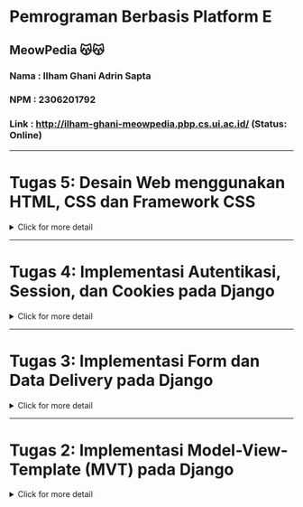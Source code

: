 
# Pemrograman Berbasis Platform E 
## MeowPedia  😽😽
### Nama : Ilham Ghani Adrin Sapta
### NPM  : 2306201792
### Link : http://ilham-ghani-meowpedia.pbp.cs.ui.ac.id/ (Status: Online)
---

# Tugas 5: Desain Web menggunakan HTML, CSS dan Framework CSS

<details>
<summary>Click for more detail</summary>
<br>

## Deskripsi Tugas
Pada tugas ini, Saya akan mengimplementasikan desain web berdasarkan beberapa hal yang sudah kamu pelajari selama tutorial (CSS, Framework, dsb).

## Checklist Tugas
#### ✅ Implementasikan fungsi untuk menghapus dan mengedit product.
Langkah 1: menambah method edit dan delete di `views.py` seperti berikut:
```py
def edit_cat(request, id):
    cat = CatEntry.objects.get(pk = id)

    form = CatEntryForm(request.POST or None, instance=cat)

    if form.is_valid() and request.method == "POST":
        form.save()
        return HttpResponseRedirect(reverse('main:show_home'))

    context = {'form': form}
    return render(request, "edit_cat.html", context)

def delete_cat(request, id):
    cat = CatEntry.objects.get(pk = id)
    cat.delete()
    return HttpResponseRedirect(reverse('main:show_home'))
```

Langkah 2: import fungsi baru tersebut pada urls.py, dan tambahkan pada url patterns
```py 
from main.views import edit_cat, delete_cat
urlpatterns = [
    ...previous code...
    path('edit-mood/<uuid:id>', edit_cat, name='edit_cat'),
    path('delete/<uuid:id>', delete_cat, name='delete_cat'),
]
```
Langkah 3: tambahkan button untuk mengakses fungsi tersebut di html
```html
    <a href="{% url 'main:edit_cat' cat_entry.pk %}" class="bg-[#FFB200] hover:bg-[#EB5B00] text-white rounded-full p-3 transition duration-300 shadow-lg">
      Edit Cat
    </a>
    <a href="{% url 'main:delete_cat' cat_entry.pk %}" class="bg-black hover:bg-gray-800 text-white rounded-full p-3 transition duration-300 shadow-lg">
      Delete Cat
    </a>
```

#### ✅ Kustomisasi desain pada template HTML yang telah dibuat pada tugas-tugas sebelumnya menggunakan CSS atau CSS framework (seperti Bootstrap, Tailwind, Bulma) dengan ketentuan sebagai berikut:
- #### ✅ Kustomisasi halaman login, register, dan tambah product semenarik mungkin.
  Dengan menggunakan Tailwind, saya menambahkan class dan global css yang akan digunakan oleh masing-masing component.

- ####  ✅ Kustomisasi halaman daftar product menjadi lebih menarik dan responsive. Kemudian, perhatikan kondisi berikut:

  - #### ✅ Jika pada aplikasi belum ada product yang tersimpan, halaman daftar product akan menampilkan gambar dan pesan bahwa belum ada product yang terdaftar.
    Dengan `if`, jika cat_entries belum ada, maka akan menampilkan gambar dan pesan bahwa entries belum ada.


  - #### ✅ Jika sudah ada product yang tersimpan, halaman daftar product akan menampilkan detail setiap product dengan menggunakan card (tidak boleh sama persis dengan desain pada Tutorial!).
    Dengan `else` jika cat_entries sudah ada, tampilkan dalam bentuk card yang sudah dikustomisasi

- #### ✅ Untuk setiap card product, buatlah dua buah button untuk mengedit dan menghapus product pada card tersebut!
    Tambahkan button yang terhubung melalui `href` dengan `edit_cat` dan `delete_cat`, styling dengan tema keseluruhan

- #### ✅ Buatlah navigation bar (navbar) untuk fitur-fitur pada aplikasi yang responsive terhadap perbedaan ukuran device, khususnya mobile dan desktop.
    Agar responsive, tambahkan `mobile-menu hidden md:hidden` pada hamburger menu sehingga navbar akan beralih dari tampilan penuh menjadi tampilan yang tersembunyi dibalik tombol, kemudian kustomisasi

#### ✅ Menjawab beberapa pertanyaan berikut pada README.md pada root folder.

  #### 1️⃣ Jika terdapat beberapa CSS selector untuk suatu elemen HTML, jelaskan urutan prioritas pengambilan CSS selector tersebut!

  Dalam CSS, prioritas penerapan aturan ditentukan oleh **specificity**. Aturan dengan prioritas tertinggi adalah **inline CSS** yang diterapkan langsung pada elemen. Di bawahnya, selektor **ID** memiliki prioritas lebih tinggi dibandingkan selektor **kelas**, **pseudo-class**, dan **atribut**. Selektor elemen seperti tag HTML (`h1`, `p`) memiliki prioritas terendah. Jika beberapa aturan memiliki specificity yang sama, aturan yang muncul paling akhir di stylesheet akan berlaku karena sifat **cascade**.

  Selain itu, deklarasi **`!important`** dapat mengesampingkan semua aturan, termasuk yang memiliki specificity lebih tinggi, kecuali jika ada aturan lain yang juga menggunakan `!important` dengan specificity lebih kuat. Urutan umum dari prioritas CSS adalah: **inline styles** > **ID** > **class/pseudo-class/attribute** > **elemen/pseudo-elemen** > **universal selector**.

  1. Inline CSS (1000 point)

  2. ID Selector (100 point)

  3. Class, Pseudo-class, dan Attribute Selectors (10 point)

  4. Type (Tag) Selectors and Pseudo-elements (1 point)

  5. Universal Selector (*), Combinators (+, >, ~), and Inheritance

  Jika dua atau lebih aturan CSS memiliki specificity yang sama, aturan yang muncul terakhir dalam kode akan diterapkan (dikenal sebagai "cascade"). Jadi, jika dua aturan dengan prioritas yang sama diterapkan pada elemen yang sama, aturan yang berada paling bawah dalam stylesheet akan diprioritaskan.

  #### 2️⃣ Mengapa responsive design menjadi konsep yang penting dalam pengembangan aplikasi web? Berikan contoh aplikasi yang sudah dan belum menerapkan responsive design!

  Responsive design menjadi konsep penting dalam pengembangan aplikasi web karena memungkinkan tampilan dan fungsionalitas aplikasi beradaptasi secara optimal pada berbagai perangkat dengan ukuran layar yang berbeda, seperti smartphone, tablet, dan desktop. Dengan semakin banyaknya pengguna yang mengakses aplikasi melalui perangkat mobile, responsive design memastikan bahwa pengalaman pengguna (user experience) tetap baik di semua platform, tanpa harus membuat versi aplikasi yang terpisah untuk setiap perangkat. Selain itu, responsive design juga membantu meningkatkan SEO karena mesin pencari seperti Google memberikan peringkat lebih baik untuk situs yang ramah mobile.

  **YouTube** adalah aplikasi yang telah menerapkan responsive design, di mana tampilan video, menu, dan elemen lainnya dapat beradaptasi dengan berbagai ukuran layar. Sebaliknya, beberapa situs lama atau aplikasi yang tidak menerapkan responsive design, seperti **SIAKNG Universitas Indonesia**, mengalami masalah tampilan dan navigasi yang buruk saat diakses melalui perangkat mobile, dengan teks yang terlalu kecil atau elemen yang tidak terorganisir dengan baik.

  #### 3️⃣ Jelaskan perbedaan antara margin, border, dan padding, serta cara untuk mengimplementasikan ketiga hal tersebut!

    **Margin**, **border**, dan **padding** adalah bagian dari box model dalam CSS yang mengontrol jarak dan tata letak elemen.

  1. **Margin**: Mengatur jarak antara elemen dengan elemen lain di sekitarnya. Margin tidak mempengaruhi ukuran elemen itu sendiri.
    - Implementasi: `margin: 10px;` (menetapkan jarak luar elemen 10 piksel dari semua sisi).
    
  2. **Border**: Adalah garis yang mengelilingi elemen, terletak di antara margin dan padding. Border dapat dikustomisasi dengan warna, ketebalan, dan jenis garis.
    - Implementasi: `border: 1px solid black;` (menetapkan garis border hitam tipis di sekitar elemen).

  3. **Padding**: Mengatur jarak antara konten elemen dan tepi dalam dari elemen tersebut. Padding menambah ukuran elemen tanpa mempengaruhi jarak antar elemen.
    - Implementasi: `padding: 15px;` (menetapkan jarak dalam elemen 15 piksel dari semua sisi).

  Ketiga properti ini saling melengkapi untuk mengatur tata letak elemen dengan baik.
  
  #### 4️⃣ Jelaskan konsep flex box dan grid layout beserta kegunaannya!

  **Flexbox** dan **Grid Layout** adalah dua sistem tata letak dalam CSS yang membantu mengatur elemen di halaman web. **Flexbox** adalah tata letak satu dimensi, cocok untuk mengatur elemen dalam baris atau kolom secara fleksibel. Ini berguna untuk tata letak sederhana seperti navigasi atau toolbar. Flexbox memungkinkan elemen beradaptasi dengan ukuran kontainer dan mendistribusikan ruang secara efisien dan merata.

  Sementara, **Grid Layout** adalah sistem tata letak dua dimensi yang memungkinkan pengaturan elemen dalam baris dan kolom sekaligus. Grid memberikan kontrol lebih besar untuk tata letak kompleks seperti dashboard atau galeri, memungkinkan pembagian ruang yang presisi. 
  #### ✅ Jelaskan bagaimana cara kamu mengimplementasikan checklist di atas secara step-by-step (bukan hanya sekadar mengikuti tutorial).

#### ✅  Melakukan add-commit-push ke GitHub.

</details>


---


# Tugas 4: Implementasi Autentikasi, Session, dan Cookies pada Django


<details>
<summary>Click for more detail</summary>
<br>

## Deskripsi Tugas
Pada tugas ini, Saya akan mengimplementasikan konsep authentication, session, cookies, serta menerapkan beberapa konsep yang telah dipelajari selama sesi tutorial.

## Checklist Tugas
#### ✅ Mengimplementasikan fungsi registrasi, login, dan logout untuk memungkinkan pengguna untuk mengakses aplikasi sebelumnya dengan lancar.
- langkah 1: import formulir dan fungsi bawaan yang disediakan oleh django untuk register, login, dan logout sebagai berikut:
  ```python
  from django.contrib.auth.forms import UserCreationForm, AuthenticationForm
  from django.contrib import messages
  from django.contrib.auth import authenticate, login, logout
  ```
- langkah 2: menambahkan fungsi Login, Register, dan Logout di `views.py` yang diisi dengan form dan fungsi pada library yang sudah di import sebelumnya di langkah 1 seperti berikut:
  ```python
  def register(request):
      form = UserCreationForm()

      if request.method == "POST":
          form = UserCreationForm(request.POST)
          if form.is_valid():
              form.save()
              messages.success(request, 'Your account has been successfully created!')
              return redirect('main:login')
      context = {'form':form}
      return render(request, 'register.html', context)

  def login_user(request):
    if request.method == 'POST':
        form = AuthenticationForm(data=request.POST)

        if form.is_valid():
              user = form.get_user()
              login(request, user)
              response = HttpResponseRedirect(reverse("main:show_home"))
              response.set_cookie('last_login', str(datetime.datetime.now()))
              return response

    else:
        form = AuthenticationForm(request)
    context = {'form': form}
    return render(request, 'login.html', context)

  def logout_user(request):
      logout(request)
      response = HttpResponseRedirect(reverse('main:login'))
      response.delete_cookie('last_login')
      return response
  ```
  fungsi tersebut akan memastikan registrasi dan login di handle dengan baik dan menyimpan sesi sehingga user dapat mengakses aplikasi sebelumnya dengan lancar
- langkah 3: menambahkan template html baru yaitu `login.html` dan `register.html` yang akan menjadi form login dan register aplikasi file. html ini akan terhubung dengan fungsi login dan register di `views.py` dan menggunakan forms bawaan django sehingga tidak perlu lagi membuat form dari awal.

- langkah 4: menambahkan url baru di `urls.py` yang telah dibuat agar redirect url antara home, login, dan register bekerja dengan benar, bentuk `urls.py` akan terlihat sebagai berikut
  ```python
  from django.urls import path
  from main.views import show_home, create_cat_entry, show_xml, show_json, show_xml_by_id, show_json_by_id, register, login_user, logout_user

  app_name = 'main'
  urlpatterns = [
      path('', show_home, name='show_home'),
      path('create-cat-entry', create_cat_entry, name='create_cat_entry'),
      path('xml/', show_xml, name='show_xml'),
      path('json/', show_json, name='show_json'),
      path('xml/<str:id>/', show_xml_by_id, name='show_xml_by_id'),
      path('json/<str:id>/', show_json_by_id, name='show_json_by_id'),
      path('register/', register, name='register'),
      path('login/', login_user, name='login'),
      path('logout/', logout_user, name='logout'),
    ]
  ```
- langkah 5: menambah tombol log out agar pengguna bisa logout dari aplikasi di `home.html`

#### ✅ Membuat dua akun pengguna dengan masing-masing tiga dummy data menggunakan model yang telah dibuat pada aplikasi sebelumnya untuk setiap akun di lokal.
![](/img/bob.png)
![](/img/dora.png)


#### ✅ Menghubungkan model Product dengan User.
- langkah pertama: menambah import baru di models yaitu User dan menambahkan User tersebut ke CatEntry, User ini akan berperan sebagai Foreign key sehingga setiap User akan memiliki CatEntry khusus. berikut implementasinya 
```python
import uuid
from django.db import models
from django.contrib.auth.models import User

class CatEntry(models.Model):
    user = models.ForeignKey(User, on_delete=models.CASCADE)
    id = models.UUIDField(primary_key=True, default=uuid.uuid4, editable=False)
    name = models.CharField(max_length=255)
    price = models.IntegerField()
    age = models.IntegerField()
    description = models.TextField()
    species = models.CharField(max_length=255)
    colour = models.CharField(max_length=255)

```
- langkah kedua: mengubah fungsi `create_cat_entry` agar dapat menyimpan form bersama dengan user dengan `request.user`.

```python
def create_cat_entry(request):
    form = CatEntryForm(request.POST or None)

    if form.is_valid() and request.method == "POST":
        cat_entry = form.save(commit=False)
        cat_entry.user = request.user
        cat_entry.save()
        return redirect('main:show_home')

    context = {'form': form}
    return render(request, "create_cat_entry.html", context)
```

- langkah terakhir: lakukan makemigrations dan migrate menggunakan `python manage.py makemigrations` & `python manage.py migrate` agar perubahan skema database diterapkan.

#### ✅ Menampilkan detail informasi pengguna yang sedang logged in seperti username dan menerapkan cookies seperti last login pada halaman utama aplikasi..
- pertama ubah value context pada fungsi `show_home` di `views.py` yang sebelumnya menampikan nama secara static menjadi menampikan nama tergantung user yang login. disini juga tambahkan entry baru yaitu last-login yang akan mengambil cookies dari penyimpanan user untuk ditampikan, cookies inni dibuat saat user memanggil fungsi login pada `views.py` dan menggunakan datetime library. berikut kodenya:
```python
def show_home(request):
    cat_entries = CatEntry.objects.filter(user=request.user)
    
    context = {
        'npm' : '2306201792',
        'name': request.user.username,
        'class': 'PBP E',
        'cat_entries': cat_entries,
        'last_login': request.COOKIES['last_login'],
    }

    return render(request, "home.html", context)
```
- lalu tambahkan informasi last login ke `home.html` sehingga kode terlihat sebagai berikut
```html
...
    <a href="{% url 'main:logout' %}">
    <button>Logout</button>
    <h5>Sesi terakhir login: {{ last_login }}</h5>
  </a>
...
```

#### ✅ Menjawab beberapa pertanyaan berikut pada README.md pada root folder.

  - #### 1️⃣ Apa perbedaan antara HttpResponseRedirect() dan redirect()
  `HttpResponseRedirect()` adalah kelas Django yang secara eksplisit membuat respons HTTP dengan kode status 302 (redirect) dan URL tujuan. Sementara itu, `redirect()` adalah fungsi bawaan Django yang mempermudah proses pengalihan (redirect) dengan menerima argumen seperti URL, view name, atau objek model dan secara otomatis menghasilkan `HttpResponseRedirect()` di balik layar.

  Jadi, perbedan utama terletak dimana `HttpResponseRedirect()` mengharuskan URL penuh sebagai argumen, sedangkan `redirect()` lebih fleksibel dan menangani detail pembuatan respons redirect.

  - #### 2️⃣ Jelaskan cara kerja penghubungan model Product dengan User!
  Untuk menghubungkan model **Product** dengan model **User** dalam Django, kita bisa menggunakan **ForeignKey** atau **ManyToManyField**, tergantung pada jenis relasi yang diinginkan. **ForeignKey** digunakan jika setiap produk dimiliki oleh satu pengguna, sementara **ManyToManyField** digunakan jika sebuah produk bisa dimiliki oleh banyak pengguna, dan setiap pengguna bisa memiliki banyak produk. Dengan **ForeignKey**, setiap objek di model **Product** akan memiliki referensi atau istilahnya "terhubung" ke satu pengguna.

  Sebagai contoh, dalam model **CatEntry** yang saya buat, setiap entry kucing dihubungkan dengan pengguna melalui **ForeignKey** pada field **user**. Field **id** menggunakan **UUIDField** sebagai primary key yang dihasilkan secara otomatis menggunakan library bawaan `uuid.uuid4`. Ini memberikan identifikasi unik dan membuat aplikasi menjadi lebih aman untuk setiap catatan. 
  
  - #### 3️⃣ Apa perbedaan antara authentication dan authorization, apakah yang dilakukan saat pengguna login? Jelaskan bagaimana Django mengimplementasikan kedua konsep tersebut.
    Dalam django, autentikasi dan otorisasi memiliki beberapa perbedaan mulai dari fungsionalitas dan tujuannya, dimulai dari Authentikasi. Autentikasi adalah proses untuk memverifikasi identitas pengguna. proses ini memastikan bahwa  pengguna yang mencoba mengakses aplikasi adalah pengguna yang terdaftar dan dapat dipercaya. Di Django, autentikasi biasanya melibatkan pengecekan kredensial seperti nama pengguna dan password melalui sistem autentikasi bawaan Django. Contoh umum adalah proses login, dimana pengguna harus memasukkan username dan password yang valid.

    Otorisasi adalah proses untuk menentukan apa yang diizinkan dilakukan oleh pengguna yang sudah terautentikasi. Setelah pengguna berhasil terautentikasi, Django akan menentukan akses atau hak apa yang dimiliki oleh pengguna tersebut, misalnya pengguna boleh melihat halaman admin atau tidak, mengedit data, atau mengakses fitur tertentu.

    Contoh tambahan, Disuatu Perusahaan, kita memiliki user **superuser** yang memiliki akses authorization penuh, ia bisa menetapkan apakah user dari departemen tertentu bisa mengakses laman tertentu seperti admin panel, atau fitur-fitur khusus misalnya sistem informasi departemen lain dalam perusahaan. tentu dengan fitur authorization dan authentication, ini bisa dilakukan dengan mudah.
  
  - #### 4️⃣ Bagaimana Django mengingat pengguna yang telah login? Jelaskan kegunaan lain dari cookies dan apakah semua cookies aman digunakan?

    Dalam website berbasis django, Django mengingat pengguna yang telah login menggunakan **session**. Saat pengguna login, Django membuat entri di database yang menyimpan data sesi pengguna, seperti ID pengguna atau status login. Sebuah cookie berisi ID sesi dikirim ke browser pengguna, yang kemudian digunakan oleh server untuk mengidentifikasi sesi saat permintaan berikutnya diterima. Dengan cara ini, Django dapat "mengingat" pengguna antara permintaan, meskipun HTTP adalah protokol tanpa status (stateless).
    
    Selain mengelola sesi, di django juga terdapat **cookies** yang juga digunakan untuk berbagai kegunaan seperti menyimpan preferensi pengguna, melacak aktivitas, atau hal sederhana seperti mengingat item di keranjang belanja. Namun, tidak semua cookies aman secara default. Ada risiko seperti serangan XSS (Cross-Site Scripting) yang dapat mencuri cookies, dan CSRF (Cross-Site Request Forgery) yang dapat memanfaatkan cookies untuk melakukan tindakan tidak diizinkan. Oleh karena itu, cookies perlu diamankan lebih lanjut dengan menerapkan beberapa langkah seperti menggunakan flag HttpOnly, Secure, dan SameSite.
    
  #### ✅ Jelaskan bagaimana cara kamu mengimplementasikan checklist di atas secara step-by-step (bukan hanya sekadar mengikuti tutorial).

#### ✅  Melakukan add-commit-push ke GitHub.

</details>




---




# Tugas 3: Implementasi Form dan Data Delivery pada Django


<details>
<summary>Click for more detail</summary>
<br>

## Deskripsi Tugas
Pada tugas ini, Saya akan menjalankan implementasi konsep data delivery serta menerapkan beberapa konsep yang telah dipelajari selama sesi tutorial.

## Checklist Tugas
#### ✅ Membuat input form untuk menambahkan objek model pada app sebelumnya.
- Membuat folder templates yang berisi base.html pada root folder dan menambahkannya pada `settings.py`.
  `base.html` ini akan menjadi template html project ini untuk kedepannya
- Melengkapi kerangka yang terdapat pada `base.html` untuk kebutuhan aplikasi main berupa atribut form untuk menerima input user dan mendisplay hasil dari input tersebut.
- Membuat file baru bernama `forms.py`. File ini akan berperan sebagai struktur form yang dapat menerima input data oleh user, berikut adalah isi dai `forms.py`.
```python
from django.forms import ModelForm
from main.models import CatEntry

class CatEntryForm(ModelForm):
    class Meta:
        model = CatEntry
        fields = ["name", "price", "age", "description", "species", "colour"]
```

#### ✅  Tambahkan 4 fungsi views baru untuk melihat objek yang sudah ditambahkan dalam format XML, JSON, XML by ID, dan JSON by ID.
- Fungsi dalam format XML dan JSON menambahkan variable yang menyimpan objects pada item dan mereturn HttpResponse  yang isi parameternya adalah objects yang diserialisasi.
- Fungsi XML by ID dan JSON by ID sama implementasinya dengan XML dan JSON biasa namun untuk variable yang menyimpan objects menggunakan filter `(pk=id)` sehingga dapat diurutkan berdasarkan input. Berikut adalah kodenya
``` python
def show_xml(request):
    data = CatEntry.objects.all()
    return HttpResponse(serializers.serialize("xml", data), content_type="application/xml")

def show_json(request):
    data = CatEntry.objects.all()
    return HttpResponse(serializers.serialize("json", data), content_type="application/json")

def show_xml_by_id(request, id):
    data = CatEntry.objects.filter(pk=id)
    return HttpResponse(serializers.serialize("xml", data), content_type="application/xml")

def show_json_by_id(request, id):
    data = CatEntry.objects.filter(pk=id)
    return HttpResponse(serializers.serialize("json", data), content_type="application/json")
```

#### ✅ Membuat routing URL untuk masing-masing views yang telah ditambahkan pada poin 2.
- Pada urls.py, tambahkan beberapa import terhadap setiap fungsi yang terdapat pada views.
  ``` python
  from main.views import show_home, create_cat_entry, show_xml, show_json, show_xml_by_id, show_json_by_id
  ```
- Untuk fungsi create_cat_entry, XML, dan JSON tambahkan path yang sesuai.
```python
  path('create-cat-entry', create_cat_entry, name='create_cat_entry'),
  path('xml/', show_xml, name='show_xml'),
  path('json/', show_json, name='show_json'),
```
- Untuk fungsi XML by ID dan JSON by ID path ditambahkan `<str:id>` untuk mendapatkan data sesuai dengan id
```python
  path('xml/<str:id>/', show_xml_by_id, name='show_xml_by_id'),
  path('json/<str:id>/', show_json_by_id, name='show_json_by_id'),
```

#### ✅ Menjawab beberapa pertanyaan berikut pada README.md pada root folder.

  - #### 1️⃣ Jelaskan mengapa kita memerlukan data delivery dalam - pengimplementasian sebuah platform?.
    Secara umum, dalam pengembangan platform di Django atau bahasa lainnya, data delivery adalah proses pengiriman data antara server (backend) dan client (frontend) atau bahkan antar server. Django sendiri memerlukan mekanisme ini karena beberapa hal seperti:

    - Komunikasi Client-Server: Pengguna berinteraksi melalui frontend, yang kemudian membutuhkan data dari backend untuk menampilkan informasi atau melakukan pemrosesan lebih lanjut.
    - Integrasi API: Jika platform membutuhkan integrasi API, misalnya REST API atau GraphQL, data delivery memungkinkan pengiriman dan penerimaan data dengan cara yang terstruktur.
    - Dynamic Web Pages: Untuk halaman-halaman dinamis yang sering berubah atau membutuhkan pemuatan data secara real-time, seperti dashboard atau feed, data delivery dibutuhkan untuk menjaga sinkronisasi antara frontend dan backend.
    - Keamanan: Data delivery juga memungkinkan penyaringan dan pengelolaan data yang masuk dari client, misalnya melalui form submission, agar sesuai dengan aturan keamanan platform.
  -  #### 2️⃣ Menurutmu, mana yang lebih baik antara XML dan JSON? Mengapa JSON lebih populer dibandingkan XML?.
      Jika dilihat dari penggunaannya, `JSON` lebih banyak digunakan dan populer dibandingkan `XML` dalam pengiriman data, terutama dalam aplikasi web. Tetapi JSON tidak serta merta mengantikan XML sebagai format pengiriman data melainkan memberi alternatif yang lebih baik walaupun XML masih memiliki kegunaannya. Oleh karena itu, JSON mungkin lebih baik untuk kebanyakan penggunaan, tetapi tidak semua. Beberapa alasan mengapa JSON lebih populer dibanding XML ada beberapa alasan yaitu:

      - Lebih Ringan: JSON memiliki sintaks yang lebih sederhana dan pendek dibanding XML yang banyak di isi oleh Tag, sehingga ukuran data lebih kecil dibandingkan XML yang menggunakan banyak tag.
      - Human Readable: Sintaks JSON lebih mirip dengan objek JavaScript, membuatnya lebih mudah dibaca dan dipahami oleh manusia serta developer. selain itu JSON juga dirancang untuk bekerja dengan baik dalam JavaScript, sehingga ideal untuk aplikasi web modern yang umumnya menggunakan JavaScript di frontend.
      - Parsing Lebih Cepat: Parsing JSON cenderung lebih cepat dibandingkan XML karena JSON langsung mendukung format yang dipakai oleh kebanyakan bahasa pemrograman tanpa perlu tambahan konversi.
  
      Namun, XML tetap memiliki tempat dalam aplikasi tertentu, terutama yang membutuhkan struktur dokumen kompleks atau data dengan skema yang ketat.


  - #### Jelaskan fungsi dari method is_valid() pada form Django dan mengapa kita membutuhkan method tersebut?
    Dalam Django, method `is_valid()` digunakan untuk memvalidasi data yang dikirim melalui form dengan memeriksa apakah data memenuhi kriteria seperti tipe data, panjang teks, atau aturan khusus lainnya yang kita berikan. Jika data tidak valid, Django secara otomatis mengisi atribut `errors` pada form sehingga pengembang dapat memberikan feedback kepada pengguna mengenai kesalahan input. Selain itu, `is_valid()`juga memastikan bahwa hanya data yang aman dan valid yang diproses atau disimpan ke dalam database, menjaga  keamanan aplikasi.

  - #### 3️⃣ Mengapa kita membutuhkan csrf_token saat membuat form di Django? Apa yang dapat terjadi jika kita tidak menambahkan csrf_token pada form Django? Bagaimana hal tersebut dapat dimanfaatkan oleh penyerang?
    csrf_token (Cross-Site Request Forgery token) adalah token keamanan yang digunakan dalam Django untuk mencegah serangan Cross-Site Request Forgery (CSRF). CSRF adalah jenis serangan di mana penyerang memanfaatkan sesi pengguna yang sudah diautentikasi untuk melakukan tindakan berbahaya di situs tanpa sepengetahuan mereka.

    Jika kita tidak menambahkan csrf_token pada form Django, situs kita rentan terhadap serangan CSRF, di mana penyerang bisa memanipulasi pengguna untuk mengirimkan permintaan yang tidak sah ke server, seperti mengubah data pengguna tanpa izin, melakukan transaksi atau aksi yang berbahaya atas nama pengguna, dan masih banyak lagi.

    #### Bagaimana hal tersebut dapat dimanfaatkan oleh penyerang?
    Penyerang bisa membuat sebuah situs palsu atau mengirimkan email yang mengandung form tersembunyi yang melakukan aksi ke server kita. Jika pengguna mengklik tautan atau membuka halaman tersebut dan mereka sudah login ke situs kita, browser mereka akan mengirimkan request tanpa disadari pengguna, membuat serangan itu berhasil.

    Menggunakan csrf_token memastikan bahwa request hanya valid jika berasal dari form yang dibuat oleh server, karena token tersebut unik untuk setiap sesi dan request, sehingga serangan ini dapat dicegah.


  - #### 4️⃣ Jelaskan bagaimana cara kamu mengimplementasikan checklist di atas secara step-by-step (bukan hanya sekadar mengikuti tutorial).

#### ✅ Mengakses keempat URL di poin 2 menggunakan Postman, membuat screenshot dari hasil akses URL pada Postman, dan menambahkannya ke dalam README.md.
### Mengakses XML
![](/img/XML.png)
### Mengakses JSON
![](/img/JSON.png)
### Mengakses XML dengan ID tertentu
![](/img/XML_by_ID.png)
### Mengakses JSON dengan ID tertentu
![](/img/JSON_by_ID.png)

#### ✅  Melakukan add-commit-push ke GitHub.

</details>




---


# Tugas 2: Implementasi Model-View-Template (MVT) pada Django

<details>
<summary>Click for more detail</summary>
<br>

### 1️⃣ Jelaskan bagaimana cara kamu mengimplementasikan checklist di atas secara step-by-step (bukan hanya sekadar mengikuti tutorial). 
Tema Project ini adalah toko adopsi kucing menggunakan Django Framework

#### ✅ Membuat sebuah proyek Django baru:
- Membuat direktori baru bernama meowpedia yang akan menjadi root dari project ini.
- Masuk ke dalam direktori dan membuat virtual environment python pada directory tersebut dengan kode berikut.
  
  ```
  python -m venv env
  ```

- Mengaktifkan virtual Enviroment agar bisa menginstall dependencies pada virtual environment dengan kode berikut.

  ```
  \env\scripts\activate
  ```


- Selanjutnya membuat file `requirement.txt` yang akan menampung semua dependencies yang digunakan oleh proyek ini, saat ini dependenciesnya adalah sebagai berikut.

  ```
  django
  gunicorn 
  whitenoise
  psycopg2-binary
  requests
  urllib3
  ```
- Terakhir yaitu menginstall seluruh dependencies pada requirements.txt dengan menjalankan perintah berikut.
  ```
  pip install -r requirements.txt
  ```

#### ✅ Membuat aplikasi dengan nama main pada proyek tersebut:
- Menjalankan command `python manage.py startapp main` pada root direktori untuk membuat kerangka aplikasi kita.
- Direktori aplikasi bernama main akan menjadi struktur aplikasi kita kedepannya.

#### ✅ Melakukan routing pada proyek agar dapat menjalankan aplikasi main:
- menambah aplikasi `'main'` pada variabel `INSTALLED_APPS` di direktori `meowpedia\settings.py` a agar aplikasi dapat ditampilkan.

#### ✅ Membuat model pada aplikasi main dengan nama Item dan memiliki atribut wajib sebagai berikut:
Selanjutnya memodifikasi models.py di folder main sebagai struktur database kita sebagai berikut:
```python
class MeowEntry(models.Model):
    name = models.CharField(max_length=255)
    price = models.IntegerField
    description = models.TextField
    species = models.CharField(max_length=255)
    colour = models.CharField(max_length=255)
    age = models.IntegerField
```
 name akan menerima tipe char dengaan panjang maximum 255.
 price akan menerima harga.
 description akan menerima Text.
 species akan menerima char.
 colour akan menerima char.
 age akan menerima integer.

#### ✅ Membuat sebuah fungsi pada views.py untuk dikembalikan ke dalam sebuah template HTML yang menampilkan nama aplikasi serta nama dan kelas kamu:
- Membuat direktori baru bernama `templates` pada direktor main.
- Membuat file bernama home.html pada direktori templates yang berisi kode HTML yang akan menampilkan nama aplikasi, nama, dan kelas:
- 
  ```markdown
  <h1>Meowpedia</h1>

  <h4>NPM: {{ npm }}</h5>
  <h4>Nama: {{ name }}</h5>
  <h4>Kelas: {{ class }}</h5>

  ```
  
- Menambah fungsi show_home pada views.py di direktori aplikasi main untuk mengembalikan nilai nama aplikasi, nama, dan kelas:
  ```python
  def show_home(request):
    context = {
        'npm' : '2306201792',
        'name': 'Ilham Ghani Adrin Sapta',
        'class': 'PBP E'
    }

    return render(request, "home.html", context)
  ```
- Menjalankan command `python manage.py makemigrations` dan `python manage.py migrate` untuk melakukan membuat berkas migrasi dan mengaplikasikan perubahan model ke basis data.

#### ✅ Membuat sebuah routing pada urls.py aplikasi main untuk memetakan fungsi yang telah dibuat pada views.py.
- Masuk ke file urls.py pada direktori aplikasi main untuk menulis rute url aplikasi main dan menggunakan fungsi yang telah dibuat:
  ```python
  from django.urls import path
  from main.views import show_home

  app_name = 'home'
  urlpatterns = [
      path('', show_home, name='show_home')
  ]

  ```
- Masuk ke dalam file `urls.py` pada direktori meowpedia dan import fungsi `include` dari `django.urls`.
- Menambah pattern url untuk aplikasi main yang menunjuk pada direktori `main.urls`:

  ```python
  from django.contrib import admin
  from django.urls import path, include

  urlpatterns = [
      path('admin/', admin.site.urls),
      path('', include('main.urls'))
  ]

  ```

#### ✅ Melakukan deployment ke PWS terhadap aplikasi yang sudah dibuat sehingga nantinya dapat diakses oleh teman-temanmu melalui Internet.
- Melakukan inisiasi git pada direktori utama dengan`git init`.
- Menambah konfigurasi user pada git.
- Menambah file .gitignore untuk file yang diabaikan.
- Membuat repositori baru pada github bernama `meowpedia`.
- Membuat branch baru bernama `main` pada git dan menghubungkan repositori lokal dengan repositori yang telah dibuat pada github dengan perintah. `git remote add origin <link repository>`
- Melakukan add, commit, dan push pada repositori github.
- menginisialisasi project baru pada PWS dengan nama project `meowpedia` dan menyimpan kredensial untuk kedepannya.
- menghubungkan repository saat ini dengan PWS melalui perintah `git remote add pws <pws repository>`.
- Menjalankan `python manage.py makemigrations` dan `python manage.py migrate` untuk memperbarui bentuk database
- lihat project di PWS dan tunggu hingga build selesai.
- Jika build selesai, lihat dan bagikan project ke teman-teman untuk dilihat 😺 

### 2️⃣ Buatlah bagan yang berisi request client ke web aplikasi berbasis Django beserta responnya dan jelaskan pada bagan tersebut kaitan antara urls.py, views.py, models.py, dan berkas html.
![](/img/PBPdrawio.png)

 + User akan menuliskan suatu permintaan ke browser yang kemudian akan diteruskan oleh internet.
 + Klien (browser) mengirim permintaan HTTP ke alamat project kita.
 + Project menerima permintaan melalui `url.py` dimana akan diperiksa apakaah yang meminta adalah user yang valid
 + Kemudian URLS akan melanjutkan pengguna ke `views.py` dimana ia akan membangun aplikasi yang akan ditampilkan
 + `views.py` akan meminta ke models untuk mendapatkan data dan informasi dari database. user juga bisa menambahkan sesuatu ke database jika diizinka
 + `views.py` juga akan meminta ke template untuk tampilan utama yang akan dilihat pengguna
 + terakhir, `views.py` membangun bentuk akhir aplikasi untuk dikembalikan ke pengguna

### 3️⃣ Jelaskan fungsi git dalam pengembangan perangkat lunak!
  git berperan penting sebagai version control dan collaborative tool yang memungkinkan pengembangan perangkat lunak besar yang terstruktur. Sebelum adanya git, setiap pengembang harus memberi source code program ke pengembang yang lain yang ingin ikut mengembangkan perangkat lunak yang sama. pada saat yang sama, pengembang yang lain tidak bisa mengubah source code itu sesukanya tanpa kemungkinan terjadinya konflik dengan pengembang yang lain sehingga pengembangan menjadi lambat dan error-prone.
  
  Dengan git, pengembangan menjadi jauh lebih terstruktur dengan fitur fitur utama yang ditawari git yaitu:

  + Track History: pengembang dapat melihat sejarah pengembangannya
  + Backup: pengembang dapat kembali ke versi kode yang sudah di simpan di git jika terjadi masalah dengan kode saat ini
  + Collaborative Development: beberapa pengembang dapat bekerja pada satu proyek yang sama di waktu yang sama dengan tools tambahan seperti github yang memungkinkan git untuk terhubung ke internet.
  + Branching: saat pengembangan suatu fitur selesai, fitur tersebut dapat di-integrasikan dengan kode utama dengan fitur branch merge. fitur ini juga membuat kode utama tidak berubah saat pengembangan fitur lainnya.

  Masih banyak fitur yang git tawarkan untuk memudahkan proses pengembangan perangkat lunak. Oleh karena beberapa alasan tersebut, git menjadi standar industri dalam pengembangan perangkat lunak.


### 4️⃣ Menurut Anda, dari semua framework yang ada, mengapa framework Django dijadikan permulaan pembelajaran pengembangan perangkat lunak?
  Menurut saya, alasan utama kenapa Django dijadikan pembelajaran utama dibanding framework lain adalah karena prinsip yang ada di Django itu sendiri yaitu RAPID DEVELOPMENT.

  Di Django sendiri, prinsip rapid development ini ada dalam bentuk fitur dan kemampuan yang diberikan django ke para  yang sangat lengkap. misalnya, Django hadir dengan banyak fitur web development utama yang sering digunakan pengembang sehingga kita tidak perlu membuat kode-kode sederhana sehingga membuat proses pengembangan lebih berfokus kepada hasil akhir.

  Beberapa fitur utama lainnya yang menjadikan Django sebagai permulaan pembelajaran adalah:

  + ORM, atau object relational model yang memberikan pengembang cara mudah untuk melaksanakan CRUD(Create, Retrive, Update, Delete) pada database setelah model dibuat.
  + Database Migration, saat struktur database perlu diubah, django membuatnya sangat mudah bagi pengembang
  + MVT, dengan MVT, django menggunakan sistem antarmuka yang intuitif dan mengedepankan pengembangan terstruktur.
  + Powerfull Routing, Django menyediakan alat routing yang mudah, dengan dynamic URLS. 
  + Essentials built-in, fitur seperti admin, autentikasi, users sudah ada di Django sehingga pengembang dapat fokus ke logic utama aplikasinya

Dari beberapa alasan tersebut, dapat disimpulkan bahwa Django adalah framework yang tepat sebagai alat pembelajaran pertama.

### 5️⃣ Mengapa model pada Django disebut sebagai ORM?
Di Django, kita dapat berinteraksi dengan database melalui objek objek yang kita buat dibanding menulis query SQL khusus untuk setiap perintah ke database.

Dalam Django, model adalah representasi dari tabel dalam database, dan setiap field dalam model merepresentasikan kolom dalam tabel. ORM ini membantu mengelola dan memanipulasi data dalam database dengan menggunakan method di Python tanpa perlu menulis SQL secara manual.
fitur yang ada pada ORM meliputi

+ Mapping antara Objek dan Database, Kelas model Django dihubungkan ke tabel database, di mana setiap instance dari model merepresentasikan satu baris data di database.

+ CRUD Operations, Django ORM menyediakan cara mudah untuk melakukan operasi CRUD (Create, Read, Update, Delete) dengan cara Pythonik seperti Model.objects.create(), Model.objects.filter(), dan Model.objects.delete().

+ Abstraksi Database, ORM memungkinkan untuk menggunakan berbagai database (MySQL, PostgreSQL, SQLite, dll.) tanpa perlu mengubah kode Python, cukup mengubah konfigurasi database.

karena interaksi antara database dan model object inilah django disebut sebagai ORM.

</details>
